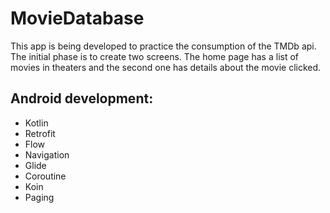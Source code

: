 # MovieDatabase

This app is being developed to practice the consumption of the TMDb api.
The initial phase is to create two screens. The home page has a list of movies in theaters and the second one has details about the movie clicked.
## Android development:
-	Kotlin
-	Retrofit
-	Flow
-	Navigation
-	Glide
-	Coroutine
-	Koin
-	Paging
